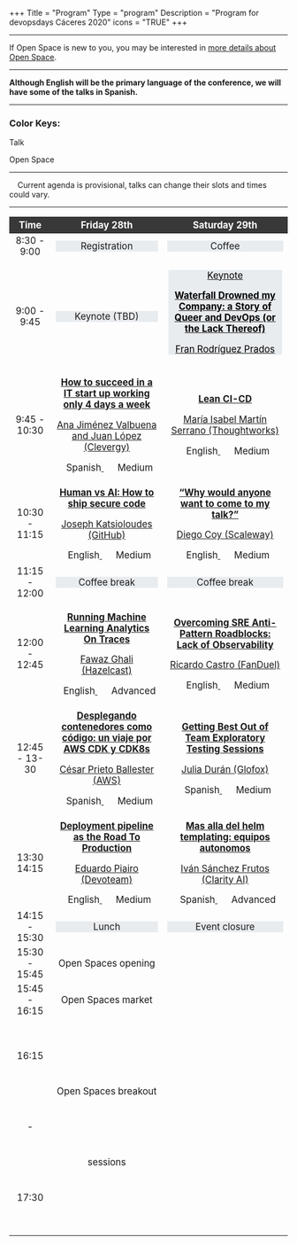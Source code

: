 +++
Title = "Program"
Type = "program"
Description = "Program for devopsdays Cáceres 2020"
icons = "TRUE"
+++

<style>
  .table-responsive.program-table th {
    color: white;
    background-color: #383838;
  }
  .time-slot.talk, .time-slot.keynote {
    margin-top: 25%;
  }
  .special-activity {
    background-color: #e9ecef;
  }
  .special-activity.keynote p, .special-activity.keynote h5 {
    color: black;
  }
  .program-talk.tbd, .special-activity.tbd {
    margin-top: 8%;
  }
  .program-talk, .special-activity.keynote {
    margin: 1%;
  }
  .special-activity.keynote:hover {
    cursor: pointer;
    background-color: lightgrey;
  }
  .program-talk:hover {
    cursor: pointer;
    background-color: #6fb7cd;
  }
  .program-talk:hover > center, .special-activity.keynote:hover > center {
    text-decoration: underline;
  }
  .program-talk:hover > a > div, .special-activity.keynote:hover > a > div {
    display: block;
  }
  .talk-title, .keynote-title {
    font-weight: bold;
  }
  .talk-language-level {
    display: inline-block;
    margin-left: 10px;
  }
  .keynote-details-hover {
    margin-top: -1%;
  }
  .talk-details-hover, .keynote-details-hover {
    display: none;
    position: absolute;
    z-index: 100;
    max-width: 40%;
    padding: 1%;
    background-color: white;
    border: 1px solid;
    box-shadow: 6px 6px 8px 0px #495057;
  }
</style>

<hr />
If Open Space is new to you, you may be interested in <a href="/pages/open-space-format">more details about Open Space</a>.
<hr />
<b>Although English will be the primary language of the conference, we will have some of the talks in Spanish.</b>
<hr>
</hr>

<div>
  <h3>Color Keys:</h3>
  <p></p>
  <div class="col-lg-2 col-md-2 program-element program-talk" style="margin:0;">Talk</div>
  <p></p>
  <div class="col-lg-2 col-md-2 program-element program-open-space" style="margin:0;">Open Space</div>
</div>

<hr />
<div>
  <i class="fa fa-warning fa-lg"></i><span style="margin-left: 15px;">Current agenda is provisional, talks can change their slots and times could vary.</span>
</div>
<hr />

<div class="table-responsive program-table">
  <table class="table table-bordered table-hover table-responsive-md" style="font-size: 1.2em;">
    <thead class="thead-light">
      <tr>
        <th>
          <div class="time-slot header">
            <center>Time</center>
          </div>
        </th>
        <th>
          <div class="header">
            <center>Friday 28th</center>
          </div>
        </th>
        <th>
          <div class="header">
            <center>Saturday 29th</center>
          </div>
        </th>
      </tr>
    </thead>
    <tbody>
      <tr>
        <td>
          <div class="time-slot">
            <center>8:30 - 9:00</center>
          </div>
        </td>
        <td>
          <div class="special-activity">
            <center>Registration</center>
          </div>
        </td>
        <td>
          <div class="special-activity">
            <center>Coffee</center>
          </div>
        </td>
      </tr>
      <tr>
        <td>
          <div class="time-slot keynote">
            <center>9:00 - 9:45</center>
          </div>
        </td>
        <td>
          <div class="special-activity tbd">
            <center>Keynote (TBD)</center>
          </div>
        </td>
        <td>
          <div class="special-activity keynote">
            <a href="/events/2023-caceres/program/keynote-waterfall-drowned">
              <center>
                <p>Keynote</p>
                <p class="keynote-title">Waterfall Drowned my Company: a Story of Queer and DevOps (or the Lack Thereof)</p>
                <p class="keynote-speakers">Fran Rodríguez Prados</p>
              </center>
              <div class="keynote-details-hover">
                <h5>Talk description</h5>
                <p>Once upon a time, there was a company that embraced Agilism and DevOps to the bone. But then one day, anti-patterns started popping up like mushrooms. Suddenly, there was a 2-year long waterfall process going on, delivery was stopped and a once flourishing company was one step closer to bankruptcy.

How could this happen? Wasn’t waterfall a thing of the past? How is this all related to Queer Theories and toxic masculinity patterns?

Using this story as a study case, we will review why the DevOps culture not only grants better delivery, but also happier teams, better grounds for diversity, and less anxious alpha males.</p>
                <hr>
                <h5>About the speakers</h5>
                <p>Ente no binario que actualmente hace algo parecido a MLOps. Me encargo de recordar a mis compis que somos sentimientos y tenemos seres humanos. Funciona medio bien.</p>
              </div>
            </a>
          </div>
        </td>
      </tr>
      <tr>
        <td>
          <div class="time-slot talk">
            <center>9:45 - 10:30</center>
          </div>
        </td>
        <td>
          <div class="program-talk">
            <a href="/events/2023-caceres/program/4-days-week">
              <center>
                <p class="talk-title">How to succeed in a IT start up working only 4 days a week</p>
                <p class="talk-speakers">Ana Jiménez Valbuena and Juan López (Clevergy)</p>
                <div>
                  <i class="fa fa-language fa-lg"></i><span class="talk-language-level">Spanish</span>
                  <i class="fa fa-bar-chart fa-lg" style="margin-left: 15px;"></i><span class="talk-language-level">Medium</span>
                </div>
              </center>
              <div class="talk-details-hover">
                <h5>Talk description</h5>
                <p>We have been able to deliver a success, powerful and useful app working 4 days per week and remotely in only 4 months. What is our secret? Some good practices and mindset that we are applying.

TDD, pair programming, CI/CD, TBD as our basic rules helped as to build an efficient and interesting tech application based on DDD and evolutionary architecture where data has a strong role to make decisions not only in business but in software. The key point is to be agile and deliver as soon as possible, failing fast and taking decisions in the last responsible moment, knowing that perfection is the enemy of good and  having feedback and trust as normal behaviour within the team.

We are building a powerful tech team and application and we want to share our secret with the community.</p>
                <hr>
                <h5>About the speakers</h5>
                <p>Ana Jiménez, Software Engineer  at Clevergy. With several years of experience in the IT sector working in different fields and consulting companies as a full stack developer. Ana, focused on tech teams’ ways of working and code  best practices, is currently part of the Clevergy’s tech team.

Juan López, CTO at Clevergy. He is a Software Engineer with 15 years of experience in the sector, working in diverse ecosystems and projects, from startups to large consulting companies, as a tech lead, project lead, and as a software engineer. Juan leads the technology area at Clevergy as an expert in distributed systems, data and artificial intelligence.</p>
              </div>
            </a>
          </div>
        </td>
        <td>
          <div class="program-talk">
            <a href="/events/2023-caceres/program/lean-ci-cd">
              <center>
                <p class="talk-title">Lean CI-CD</p>
                <p class="talk-speakers">María Isabel Martín Serrano (Thoughtworks)</p>
                <div>
                  <i class="fa fa-language fa-lg"></i><span class="talk-language-level">English</span>
                  <i class="fa fa-bar-chart fa-lg" style="margin-left: 15px;"></i><span class="talk-language-level">Medium</span>
                </div>
              </center>
              <div class="talk-details-hover">
                <h5>Talk description</h5>
                <p>In this talk, we will apply the Lean principles to reduce the 8 types of Lean waste in a CI-CD to make it more efficient and effective. We will walk through the example of an ideal Lean CI-CD pipeline to deploy a workload to a Kubernetes cluster using Helm.

Previous experience with CI-CD, Kubernetes and Helm is welcome but not required.</p>
                <hr>
                <h5>About the speaker</h5>
                <p>Currently working as Lead Project manager for Thoughtworks Spain. In my latest  assignment I was the Technical Product manager for two platform teams (developer experience and cloud governance). I am currently working on technical assessments for our clients.

My professional background is a mix between technical (DevOps, Solutions Architect, Developer) and management roles (Product-Project manager, team lead, domain lead).

I worked for large multinational company in global projects in the domains of Infrastructure-Platform, IAM, MDM...
I am passionate about Technology, efficiency and effectiveness.</p>
              </div>
            </a>
          </div>
        </td>
      </tr>
      <tr>
        <td>
          <div class="time-slot talk">
            <center>10:30 - 11:15</center>
          </div>
        </td>
        <td>
          <div class="program-talk">
            <a href="/events/2023-caceres/program/ai-secure-code">
              <center>
                <p class="talk-title">Human vs AI: How to ship secure code</p>
                <p class="talk-speakers">Joseph Katsioloudes (GitHub)</p>
                <div>
                  <i class="fa fa-language fa-lg"></i><span class="talk-language-level">English</span>
                  <i class="fa fa-bar-chart fa-lg" style="margin-left: 15px;"></i><span class="talk-language-level">Medium</span>
                </div>
              </center>
              <div class="talk-details-hover">
                <h5>Talk description</h5>
                <p>Artificial intelligence (AI) is already acting as a copilot in our daily lives, acting as a digital assistant or providing personalized experiences. Despite progress in many other areas, AI has historically stopped short of improving software development practices. Enter GitHub Copilot: the software industry's first artificial intelligence solution that distills the collective knowledge of the world's developers into an editor extension that suggests code in real time. ChatGPT then took the world by storm with its conversational capabilities and public reactions have been quite telling.

This makes the process of building great software easier and faster, but what about more secure? In this session, we'll demonstrate how GitHub Copilot and ChatGPT can help developers write more secure code through real-world use cases. The audience will come away with tips and best practices from the lessons we learned from experimenting with the tools.</p>
                <hr>
                <h5>About the speaker</h5>
                <p>Joseph Katsioloudes and his team at the GitHub Security Lab work at the forefront of Open Source Security that they shape every day through research and education. Joseph chose this career path because from a very young age, security was his own way to provide ethical and dedicated service to organisations and the society as a whole. He holds two engineering degrees, a Bachelors of Engineering in Computing from Imperial College London and a Masters in Cyber Security Engineering from the University of Warwick.

His most recent contributions include video content made specifically for software developers interested in growing their security skillset, where he offers tips and simplifies security. Previous highlights include a combined of 20 talks and workshops in 2022 as a first-time speaker, a zero-day vulnerability for a Top 10 Cryptocurrency in 2018 as part of his university Thesis and open-source contributions to OSINT & Blockchain.</p>
              </div>
            </a>
          </div>
        </td>
        <td>
          <div class="program-talk">
            <a href="/events/2023-caceres/program/why-my-talk">
              <center>
                <p class="talk-title">“Why would anyone want to come to my talk?”</p>
                <p class="talk-speakers">Diego Coy (Scaleway)</p>
                <div>
                  <i class="fa fa-language fa-lg"></i><span class="talk-language-level">English</span>
                  <i class="fa fa-bar-chart fa-lg" style="margin-left: 15px;"></i><span class="talk-language-level">Medium</span>
                </div>
              </center>
              <div class="talk-details-hover">
                <h5>Talk description</h5>
                <p>With this talk I go over some of the thoughts people have when presented with the idea of sharing their knowledge at a conference, such as “There’s nothing special for me to share” or “Yeah, but surely everyone knows that” or “What I do is boring”.</p>
                <hr>
                <h5>About the speaker</h5>
                <p>Web developer with over 10 years of experience turned Developer Advocate currently acting as a bridge between technologists and the cloud world.

Google Developer Expert in Web Technologies and Google Maps Platform, passionate about communities and sharing knowledge.</p>
              </div>
            </a>
          </div>
        </td>
      </tr>
      <tr>
        <td>
          <div class="time-slot">
            <center>11:15 - 12:00</center>
          </div>
        </td>
        <td>
          <div class="special-activity">
            <center>Coffee break</center>
          </div>
        </td>
        <td>
          <div class="special-activity">
            <center>Coffee break</center>
          </div>
        </td>
      </tr>
      <tr>
        <td>
          <div class="time-slot talk">
            <center>12:00 - 12:45</center>
          </div>
        </td>
        <td>
          <div class="program-talk">
            <a href="/events/2023-caceres/program/mlops-tracing">
              <center>
                <p class="talk-title">Running Machine Learning Analytics On Traces</p>
                <p class="talk-speakers">Fawaz Ghali (Hazelcast)</p>
                <div>
                  <i class="fa fa-language fa-lg"></i><span class="talk-language-level">English</span>
                  <i class="fa fa-bar-chart fa-lg" style="margin-left: 15px;"></i><span class="talk-language-level">Advanced</span>
                </div>
              </center>
              <div class="talk-details-hover">
                <h5>Talk description</h5>
                <p>Let’s do things differently. To start with, let us view logs and traces as no different from any other data. The data an application indirectly generates when in use (the logs and traces) is no different from the data an application directly works with (input and output). So let’s keep them all together in a scalable cloud storage repository. Once it is there, it is just like any other big data. We need to analyze and apply intelligent monitoring to detect situations of interest. So we need to apply trained ML models to a stream of such data for immediate alerting when the traces indicate an unwanted behavior occurring or brewing. This talk will show how to harness existing technologies to do just that.</p>
                <hr>
                <h5>About the speaker</h5>
                <p>Fawaz Ghali is Principal Developer Advocate at Hazelcast with 20+ years of experience in software development, machine learning and real-time intelligent applications. He holds a PhD in Computer Science and has worked in the private sector as well as Academia as a Researcher and Senior Lecturer. He has published over 46 scientific papers in the fields of machine learning and data science. His strengths and skills lie within the fields of low latency applications, IoT & Edge, distributed systems and cloud technologies.</p>
              </div>
            </a>
          </div>
        </td>
        <td>
          <div class="program-talk">
            <a href="/events/2023-caceres/program/sre-observability">
              <center>
                <p class="talk-title">Overcoming SRE Anti-Pattern Roadblocks: Lack of Observability</p>
                <p class="talk-speakers">Ricardo Castro (FanDuel)</p>
                <div>
                  <i class="fa fa-language fa-lg"></i><span class="talk-language-level">English</span>
                  <i class="fa fa-bar-chart fa-lg" style="margin-left: 15px;"></i><span class="talk-language-level">Medium</span>
                </div>
              </center>
              <div class="talk-details-hover">
                <h5>Talk description</h5>
                <p>This talk will explore the anti-pattern of having poor on inexistent observability. It will go into detail on how the lack of observability and system understanding can hinder SRE practices. It will also go into detail about poor alerting practices, alert fatigue, and burnout.</p>
                <hr>
                <h5>About the speaker</h5>
                <p>Principal Site Reliability Engineer at FanDuel/Blip.pt. MSc in Computer Science by the University of Porto. CK{AD, A, S} by Cloud Native Computing Foundation (CNCF) | Linux Foundation. {Terraform, Consul, Vault} Associate by HashiCorp. Working daily to build high-performance, reliable and scalable systems. DevOps Porto meetup co-organizer and DevOpsDays Portugal co-organizer. A strong believer in culture and teamwork. Open source passionate, martial arts amateur, and metal lover.</p>
              </div>
            </a>
          </div>
        </td>
      </tr>
      <tr>
        <td>
          <div class="time-slot talk">
            <center>12:45 - 13-30</center>
          </div>
        </td>
        <td>
          <div class="program-talk">
            <a href="/events/2023-caceres/program/cdk-cdk8s">
              <center>
                <p class="talk-title">Desplegando contenedores como código: un viaje por AWS CDK y CDK8s</p>
                <p class="talk-speakers">César Prieto Ballester (AWS)</p>
                <div>
                  <i class="fa fa-language fa-lg"></i><span class="talk-language-level">Spanish</span>
                  <i class="fa fa-bar-chart fa-lg" style="margin-left: 15px;"></i><span class="talk-language-level">Medium</span>
                </div>
              </center>
              <div class="talk-details-hover">
                <h5>Talk description</h5>
                <p>Empezaremos viendo cómo creamos Infraestructura en AWS a través del Cloud Development Kit, un framework que nos ayuda a crear de forma más natural para un desarrollador, recursos en AWS. Veremos los diferentes niveles de constructores que tenemos para crear la infraestructura y lo integraremos con CDK8S, framework que nos permite crear definiciones de Kubernetes también como código.

Dí adiós a los yaml files y empieza a crear la Infraestructura usando lenguajes como Python, Java, Go o TypeScript.</p>
                <hr>
                <h5>About the speaker</h5>
                <p>Ingeniero Informático por la Universidad de Extremadura enamorado de la automatización de la Infraestructura como código. Actualmente, trabajo como consultor DevOps para el equipo de Servicios de Profesionales de AWS en España.</p>
              </div>
            </a>
          </div>
        </td>
        <td>
          <div class="program-talk">
            <a href="/events/2023-caceres/program/exploratory-testing">
            <center>
              <p class="talk-title">Getting Best Out of Team Exploratory Testing Sessions</p>
              <p class="talk-speakers">Julia Durán (Glofox)</p>
              <div>
                <i class="fa fa-language fa-lg"></i><span class="talk-language-level">Spanish</span>
                <i class="fa fa-bar-chart fa-lg" style="margin-left: 15px;"></i><span class="talk-language-level">Medium</span>
              </div>
            </center>
            <div class="talk-details-hover">
              <h5>Talk description</h5>
              <p>In DevOps, all of the tasks involved in the development and deployment of the code are highly automated. But there is a task manually performed that can provide us with very valuable insights. In the talk, Julia will present the Team Exploratory Testing Sessions, in which different roles within the team (Product Manager, Designer, Developers, Testers, SRE Team) are involved. All together will put themselves in the Tester’s shoes, testing at the same time the current feature in a common session. In that journey, led by the tester, they will identify not only issues but also possible improvements and proposals for future development, while learning because of the knowledge and expertise all of them share during the session.</p>
              <hr>
              <h5>About the speaker</h5>
              <p>Llevo trabajando más de 18 años en el sector tecnológico, de los cuales he dedicado más de 16 años al Testing. Recientemente le he dado un giro a mi carrera profesional, dejando las tareas de gestión y volviendo a realizar tareas de Testing, que es mi pasión!. Siempre trabajo con orientación a resultados y creo en el aprendizaje continuo. Para mejorar los proyectos en los que participo, me encanta experimentar y encontrar cambios que generen mejoras. Mi actitud y mentalidad positiva en todas las situaciones me permiten sacar lo mejor de las personas que trabajan conmigo. Ser una organizadora voluntaria de la European Testing Conference durante las 3 últimas ediciones, formar parte de un equipo multidisciplinario y multicultural, distribuido en varias zonas horarias y colaborar en un idioma que no hablo de forma nativa me dio una nueva perspectiva de hacia dónde quería dirigir mi carrera profesional. Finalmente, lo he conseguido! En continua actualización de mis habilidades técnicas, formándome en Automatización de Pruebas y Pruebas Exploratorias.</p>
            </div>
          </div>
        </td>
      </tr>
      <tr>
        <td>
          <div class="time-slot talk">
            <center>13:30 14:15</center>
          </div>
        </td>
        <td>
          <div class="program-talk">
            <a href="/events/2023-caceres/program/road-to-production">
              <center>
                <p class="talk-title">Deployment pipeline as the Road To Production</p>
                <p class="talk-speakers">Eduardo Piairo (Devoteam)</p>
                <div>
                  <i class="fa fa-language fa-lg"></i><span class="talk-language-level">English</span>
                  <i class="fa fa-bar-chart fa-lg" style="margin-left: 15px;"></i><span class="talk-language-level">Medium</span>
                </div>
              </center>
              <div class="talk-details-hover">
                <h5>Talk description</h5>
                <p>What should be the anatomy of my deployment pipeline? How can my deployment pipeline support applications, infrastructure, and data through the road to production? If you thought or have to answer these questions this session is for you. I will share the principles that make a deployment pipeline an effective pipeline covering the different challenges through the different stages of the pipeline: version control, continuous integration, and continuous delivery. The main focus is on the principles instead of on tools, and that's on purpose.</p>
                <hr>
                <h5>About the speaker</h5>
                <p>Principal DevOps Engineer @ Devoteam that enjoys building software, pipelines, and communities. The deployment pipeline is his favorite technical and cultural tool. AnythingOps approach enthusiast.</p>
              </div>
            </a>
          </div>
        </td>
        <td>
          <div class="program-talk">
            <a href="/events/2023-caceres/program/autonomous-teams">
              <center>
                <p class="talk-title">Mas alla del helm templating: equipos autonomos</p>
                <p class="talk-speakers">Iván Sánchez Frutos (Clarity AI)</p>
                <div>
                  <i class="fa fa-language fa-lg"></i><span class="talk-language-level">Spanish</span>
                  <i class="fa fa-bar-chart fa-lg" style="margin-left: 15px;"></i><span class="talk-language-level">Advanced</span>
                </div>
              </center>
              <div class="talk-details-hover">
                <h5>Talk description</h5>
                <p>Como hemos conseguido ofrecer total autonomia a nuestros equipos de ingenieria para que todos los servicios que operan puedan consumir las distintas capacidades de la plataforma (como monitoring, routing o permisos de AWS) a traves de un sencillo fichero de configuracion.</p>
                <hr>
                <h5>About the speaker</h5>
                <p>TBD</p>
              </div>
            </a>
          </div>
        </td>
      </tr>
      <tr>
        <td>
          <div class="time-slot">
            <center>14:15 - 15:30</center>
          </div>
        </td>
        <td>
          <div class="special-activity">
            <center>Lunch</center>
          </div>
        </td>
        <td>
          <div class="special-activity">
            <center>Event closure</center>
          </div>
        </td>
      </tr>
      <!-- <tr style="line-height:14rem;"> -->
      <tr>
        <td>
          <div class="time-slot">
            <center>15:30 - 15:45</center>
          </div>
        </td>
        <td>
          <div class="program-open-space">
            <center>Open Spaces opening</center>
          </div>
        </td>
        <td>
          <div class="special-activity">
            <center> </center>
          </div>
        </td>
      </tr>
      <tr>
        <td>
          <div class="time-slot">
            <center>15:45 - 16:15</center>
          </div>
        </td>
        <td>
          <div class="program-open-space">
            <center>Open Spaces market</center>
          </div>
        </td>
        <td>
          <div class="special-activity">
            <center> </center>
          </div>
        </td>
      </tr>
      <tr style="line-height:8rem;">
        <td>
          <div class="time-slot">
            <center>16:15 - 17:30</center>
          </div>
        </td>
        <td>
          <div class="program-open-space">
            <center>Open Spaces breakout sessions</center>
          </div>
        </td>
        <td>
          <div class="special-activity">
            <center> </center>
          </div>
        </td>
      </tr>
    </tbody>
  </table>
</div>
